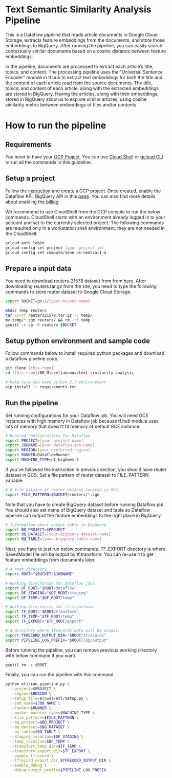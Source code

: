 # Text Semantic Similarity Analysis Pipeline

This is a Dataflow pipeline that reads article documents in Google Cloud Storage, extracts feature embeddings from the documents, and store those embeddings to BigQuery. After running the pipeline, you can easily search contextually similar documents based on a cosine distance between feature embeddings.

In the pipeline, documents are processed to extract each article’s title, topics, and content. The processing pipeline uses the “Universal Sentence Encoder” module in tf.hub to extract text embeddings for both the title and the content of each article read from the source documents. The title, topics, and content of each article, along with the extracted embeddings are stored in BigQuery. Having the articles, along with their embeddings, stored in BigQuery allow us to explore similar articles, using cosine similarity metric between embeddings of tiles and/or contents.

# How to run the pipeline

## Requirements

You need to have your [GCP Project](https://cloud.google.com/resource-manager/docs/creating-managing-projects). You can use [Cloud Shell](https://cloud.google.com/shell/docs/quickstart) or [gcloud CLI](https://cloud.google.com/sdk/) to run all the commands in this guideline.

## Setup a project

Follow the [instruction](https://cloud.google.com/resource-manager/docs/creating-managing-projects) and create a GCP project. 
Once created, enable the Dataflow API, BigQuery API in this [page](https://console.developers.google.com/apis/enabled). You can also find more details about enabling the [billing](https://cloud.google.com/billing/docs/how-to/modify-project?#enable-billing)

We recommend to use CloudShell from the GCP console to run the below commands. CloudShell starts with an environment already logged in to your account and set to the currently selected project. The following commands are required only in a workstation shell environment, they are not needed in the CloudShell. 

```bash
gcloud auth login
gcloud config set project [your-project-id]
gcloud config set compute/zone us-central1-a
```

## Prepare a input data

You need to download reuters-21578 dataset from from [here](https://archive.ics.uci.edu/ml/datasets/reuters-21578+text+categorization+collection). After downloading reuters.tar.gz from the site, you need to type the following commands to store reuter dataset to Google Cloud Storage.

```bash
export BUCKET=gs://[your-bucket-name]

mkdir temp reuters
tar -zxvf reuters21578.tar.gz -C temp/
mv temp/*.sgm reuters/ && rm -rf temp
gsutil -m cp -R reuters $BUCKET
```

## Setup python environment and sample code

Follow commands below to install required python packages and download a dataflow pipeline code.

```bash
git clone [this-repo]
cd [this-repo]/00_Miscellaneous/text-similarity-analysis

# Make sure you have python 2.7 environement
pip install -r requirements.txt
```

## Run the pipeline

Set running configurations for your Dataflow job. You will need GCE instances with high memory in Dataflow job because tf.hub module uses lots of memory that doesn't fit memory of default GCE instance.

```bash
# Running configurations for Dataflow
export PROJECT=[your-project-name]
export JOBNAME=[your-dataflow-job-name]
export REGION=[your-preferred-region]
export RUNNER=DataflowRunner
export MACHINE_TYPE=n1-highmem-2
```

If you've followed the instruction in previous section, you should have reuter dataset in GCS. Set a file pattern of reuter dataset to FILE_PATTERN variable.

```bash
# A file pattern of reuter dataset located in GCS.
export FILE_PATTERN=$BUCKET/reuters/*.sgm
```

Note that you have to create BigQuery dataset before running Dataflow job. You should also set name of BigQuery dataset and table so Dataflow pipeline can output the feature embeddings to the right place in BigQuery.

```bash
# Information about output table in BigQuery.
export BQ_PROJECT=$PROJECT
export BQ_DATASET=[your-bigquery-dataset-name]
export BQ_TABLE=[your-bigquery-table-name]
```

Next, you have to just run below commands. TF_EXPORT directory is where SavedModel file will be output by tf.transform. You can re-use it to get feature embeddings from documents later.

```bash
# A root directory.
export ROOT="$BUCKET/$JOBNAME"

# Working directories for Dataflow jobs.
export DF_ROOT="$ROOT/dataflow"
export DF_STAGING="$DF_ROOT/staging"
export DF_TEMP="$DF_ROOT/temp"

# Working directories for tf.transform.
export TF_ROOT="$ROOT/transform"
export TF_TEMP="$TF_ROOT/temp"
export TF_EXPORT="$TF_ROOT/export"

# A directory where tfrecords data will be output.
export TFRECORD_OUTPUT_DIR="$ROOT/tfrecords"
export PIPELINE_LOG_PREFIX="$ROOT/log/output"
```

Before running the pipeline, you can remove previous working directory
with below command if you want.

```bash
gsutil rm -r $ROOT
```

Finally, you can run the pipeline with this command.

```bash
python etl/run_pipeline.py \
  --project=$PROJECT \
  --region=$REGION \
  --setup_file=$(pwd)/etl/setup.py \
  --job_name=$JOB_NAME \
  --runner=$RUNNER \
  --worker_machine_type=$MACHINE_TYPE \
  --file_pattern=$FILE_PATTERN \
  --bq_project=$BQ_PROJECT \
  --bq_dataset=$BQ_DATASET \
  --bq_table=$BQ_TABLE \
  --staging_location=$DF_STAGING \
  --temp_location=$DF_TEMP \
  --transform_temp_dir=$TF_TEMP \
  --transform_export_dir=$TF_EXPORT \
  --enable_tfrecord \
  --tfrecord_export_dir $TFRECORD_OUTPUT_DIR \
  --enable_debug \
  --debug_output_prefix=$PIPELINE_LOG_PREFIX
```
